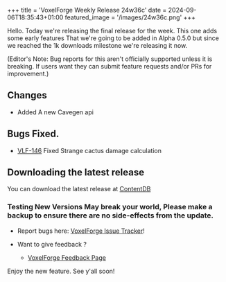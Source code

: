 +++
title = 'VoxelForge Weekly Release 24w36c'
date = 2024-09-06T18:35:43+01:00
featured_image = '/images/24w36c.png'
+++

Hello. Today we're releasing the final release for the week. This one adds some early features That we're going to be added in Alpha 0.5.0 but since we reached the 1k downloads milestone we're releasing it now.

(Editor's Note: Bug reports for this aren't officially supported unless it is breaking. If users want they can submit feature requests and/or PRs for improvement.)


## Changes
 - Added A new Cavegen api

## Bugs Fixed.
 - [VLF-146](https://github.com/VoxelForge/VoxelForge/issues/146) Fixed Strange cactus damage calculation


## Downloading the latest release
You can download the latest release at [ContentDB](https://content.minetest.net/packages/VoxelForge/voxelforge)

### Testing New Versions May break your world, Please make a backup to ensure there are no side-effects from the update.

 - Report bugs here:
[VoxelForge Issue Tracker](https://github.com/VoxelForge/VoxelForge/issues)!

- Want to give feedback ?
  - [VoxelForge Feedback Page](https://github.com/VoxelForge/VoxelForge/discussions/141)



Enjoy the new feature. See y'all soon!
